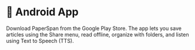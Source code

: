 # 📱 Android App

Download PaperSpan from the Google Play Store. The app lets you save articles using the Share menu, read offline, organize with folders, and listen using Text to Speech (TTS).
